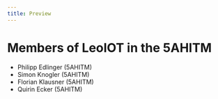 ```yaml
---
title: Preview
---
```


# Members of LeoIOT in the 5AHITM

- Philipp Edlinger (5AHITM)
- Simon Knogler (5AHITM)
- Florian Klausner (5AHITM)
- Quirin Ecker (5AHITM)
